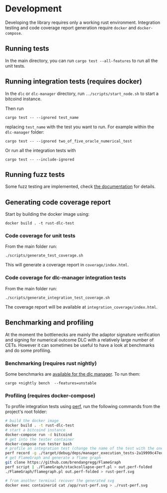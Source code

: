 # Development

Developing the library requires only a working rust environment.
Integration testing and code coverage report generation require `docker` and `docker-compose`.

## Running tests

In the main directory, you can run `cargo test --all-features` to run all the unit tests.

## Running integration tests (requires docker)

In the `dlc` or `dlc-manager` directory, run `../scripts/start_node.sh` to start a bitcoind instance.

Then run
```
cargo test -- --ignored test_name
```
replacing `test_name` with the test you want to run.
For example within the `dlc-manager` folder:
```
cargo test -- --ignored two_of_five_oracle_numerical_test
```

Or run all the integration tests with 
```
cargo test -- --include-ignored
```

## Running fuzz tests

Some fuzz testing are implemented, check [the documentation](../fuzz/Readme.md) for details.

## Generating code coverage report

Start by building the docker image using:
```
docker build . -t rust-dlc-test
```

### Code coverage for unit tests

From the main folder run:
```
./scripts/generate_test_coverage.sh
```

This will generate a coverage report in `coverage/index.html`.

### Code coverage for dlc-manager integration tests

From the main folder run:
```
./scripts/generate_integration_test_coverage.sh
```
The coverage report will be available at `integration_coverage/index.html`.

## Benchmarking and profiling

At the moment the bottlenecks are mainly the adaptor signature verification and signing for numerical outcome DLC with a relatively large number of CETs.
However it can sometimes be useful to have a look at benchmarks and do some profiling.

### Benchmarking (requires rust nightly)

Some benchmarks are [available for the dlc manager](../dlc-manager/benches/benchmarks.rs).
To run them:
```
cargo +nightly bench  --features=unstable
```

### Profiling (requires docker-compose)

To profile integration tests using [perf](https://perf.wiki.kernel.org/index.php/Main_Page), run the following commands from the project's root folder:
```bash
# build the docker image
docker build . -t rust-dlc-test
# start a bitcoind instance
docker-compose run -d bitcoind
# get into the tester container
docker-compose run tester bash
# profile an integration test (change the name of the test with the one you want)
perf record -g ./target/debug/deps/manager_execution_tests-2a19999c47ed3cfb --ignored three_of_three_oracle_numerical_test
# get FlameGraph and generate a flame graph
git clone https://github.com/brendangregg/FlameGraph
perf script | ./FlameGraph/stackcollapse-perf.pl > out.perf-folded
./FlameGraph/flamegraph.pl out.perf-folded > rust-perf.svg

# from another terminal recover the generated svg
docker exec containerid cat /app/rust-perf.svg > ./rust-perf.svg
```
